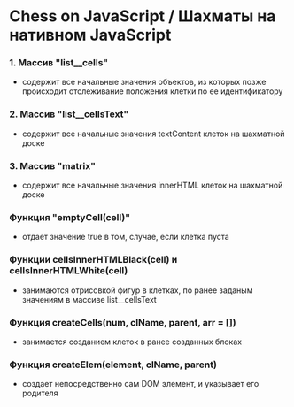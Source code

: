 # Chess on JavaScript / Шахматы на нативном JavaScript

### 1. Массив "list__cells"
 - содержит все начальные значения объектов, из которых позже происходит отслеживание положения клетки по ее идентификатору

### 2. Массив "list__cellsText"
 - содержит все начальные значения textContent клеток на шахматной доске

### 3. Массив "matrix"
 - содержит все начальные значения innerHTML клеток на шахматной доске

### Функция "emptyCell(cell)" 
 - отдает значение true в том, случае, если клетка пуста

### Функции cellsInnerHTMLBlack(cell) и cellsInnerHTMLWhite(cell)
 - занимаются отрисовкой фигур в клетках, по ранее заданым значениям в массиве list__cellsText

### Функция createCells(num, clName, parent, arr = [])
 - занимается созданием клеток в ранее созданных блоках

### Функция createElem(element, clName, parent)
 - создает непосредственно сам DOM элемент, и указывает его родителя
